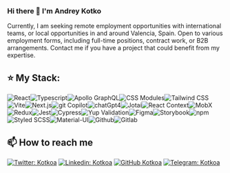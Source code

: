 ### Hi there 👋 I'm Andrey Kotko

<!-- [![Typing SVG](<https://readme-typing-svg.demolab.com?font=Fira+Code&pause=1000&color=49F715&random=false&width=435&lines=Lorem+ipsum+dolor+amet...;Frontend+(React)+Developer;6%2B+years+experience+UI+development>)](https://git.io/typing-svg) -->

Currently, I am seeking remote employment opportunities with international teams, or local opportunities in and around Valencia, Spain. Open to various employment forms, including full-time positions, contract work, or B2B arrangements. Contact me if you have a project that could benefit from my expertise.

## ⭐️ My Stack:

<img alt="React" src="https://img.shields.io/badge/-React-ff0000?style=flat-square&logo=react&logoColor=black" /><img alt="Typescript" src="https://img.shields.io/badge/-Typescript-ff2f00?style=flat-square&logo=typescript&logoColor=black" /><img alt="Apollo GraphQL" src="https://img.shields.io/badge/-Apollo%20GraphQL-ff6400?style=flat-square&logo=apollo-graphql&logoColor=black" /><img alt="CSS Modules" src="https://img.shields.io/badge/-CSS%20Modules-ff9400?style=flat-square&logo=css3&logoColor=black" /><img alt="Tailwind CSS" src="https://img.shields.io/badge/-Tailwind%20CSS-ffc900?style=flat-square&logo=tailwind-css&logoColor=black" /><img alt="Vite" src="https://img.shields.io/badge/-Vite-fcf500?style=flat-square&logo=vite&logoColor=black" /><img alt="Next.js" src="https://img.shields.io/badge/-Next.js-d1ff00?style=flat-square&logo=next-dot-js&logoColor=black" /><img alt="git Copilot" src="https://img.shields.io/badge/-git%20Copilot-a2ff00?style=flat-square&logo=github&logoColor=black" /><img alt="chatGpt4" src="https://img.shields.io/badge/-chatGpt4-6cff00?style=flat-square&logo=python&logoColor=black" /><img alt="Jotai" src="https://img.shields.io/badge/-Jotai-3dff00?style=flat-square&logo=atom&logoColor=black" /><img alt="React Context" src="https://img.shields.io/badge/-React%20Context-1ABC9C?style=flat-square&logo=react&logoColor=black" /><img alt="MobX" src="https://img.shields.io/badge/-MobX-08ff00?style=flat-square&logo=mobx&logoColor=black" /><img alt="Redux" src="https://img.shields.io/badge/-Redux-00ff27?style=flat-square&logo=redux&logoColor=black" /><img alt="Jest" src="https://img.shields.io/badge/-Jest-00ff8c?style=flat-square&logo=jest&logoColor=black" /><img alt="Cypress" src="https://img.shields.io/badge/-Cypress-00fff6?style=flat-square&logo=cypress&logoColor=black" /><img alt="Yup Validation" src="https://img.shields.io/badge/-Yup%20Validation-00a4ff?style=flat-square&logo=yarn&logoColor=black" /><img alt="Figma" src="https://img.shields.io/badge/-Figma-003fff?style=flat-square&logo=figma&logoColor=black" /><img alt="Storybook" src="https://img.shields.io/badge/-Storybook-2500ff?style=flat-square&logo=storybook&logoColor=black" /><img alt="npm" src="https://img.shields.io/badge/-npm-b900ff?style=flat-square&logo=npm&logoColor=black" /><img alt="Styled SCSS" src="https://img.shields.io/badge/-Styled%20SCSS-ee00ff?style=flat-square&logo=sass&logoColor=black" /><img alt="Material-UI" src="https://img.shields.io/badge/-Material--UI-ff00e1?style=flat-square&logo=material-ui&logoColor=black" /><img alt="Github" src="https://img.shields.io/badge/-Github-ff00ac?style=flat-square&logo=github&logoColor=black" /><img alt="Gitlab" src="https://img.shields.io/badge/-Gitlab-ff007c?style=flat-square&logo=gitlab&logoColor=black" />

<!-- - 🌱 I’m currently learning: Python, Vue -->

<!-- - 👯 I’m looking for a new opportunities -->

## 📫 How to reach me

[![Twitter: Kotkoa](https://img.shields.io/twitter/follow/Kotkoa?style=social)](https://twitter.com/Kotkoa)
[![Linkedin: Kotkoa](https://img.shields.io/badge/-Kotkoa-black?style=flat-square&logo=Linkedin&logoColor=white&link=https://www.linkedin.com/in/kotkoa)](https://www.linkedin.com/in/kotkoa)
[![GitHub Kotkoa](https://img.shields.io/github/followers/Kotkoa?label=follow&style=social)](https://github.com/Kotkoa)
[![Telegram: Kotkoa](https://img.shields.io/badge/-Kotkoa-blue?style=flat-square&logo=Telegram&logoColor=white&link=https://t.me/Kotkoa)](https://t.me/Kotkoa)

<!--
**Kotkoa/kotkoa** is a ✨ _special_ ✨ repository because its `README.md` (this file) appears on your GitHub profile.

Here are some ideas to get you started:

- 🔭 I’m currently working on ...
- 🌱 I’m currently learning ...
- 👯 I’m looking to collaborate on ...
- 🤔 I’m looking for help with ...
- 💬 Ask me about ...
- 📫 How to reach me: ...
- 😄 Pronouns: ...
- ⚡ Fun fact: ...
  -->

